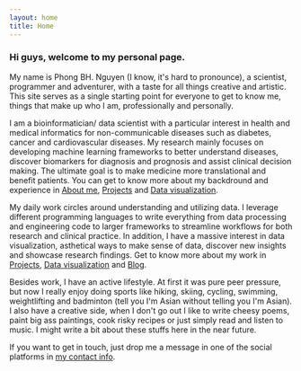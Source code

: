 ```yaml
---
layout: home
title: Home
---
```


### Hi guys, welcome to my personal page.

My name is Phong BH. Nguyen (I know, it's hard to pronounce), a scientist, programmer and adventurer, with a taste for all things creative and artistic. This site serves as a single starting point for everyone to get to know me, things that make up who I am, professionally and personally. 

I am a bioinformatician/ data scientist with a particular interest in health and medical informatics for non-communicable diseases such as diabetes, cancer and cardiovascular diseases. My research mainly focuses on developing machine learning frameworks to better understand diseases, discover biomarkers for diagnosis and prognosis and assist clinical decision making. The ultimate goal is to make medicine more translational and benefit patients. You can get to know more about my backdround and experience in [About me](./about.html), [Projects](./projects.html) and [Data visualization](./data_viz.html).

My daily work circles around understanding and utilizing data. I leverage different programming languages to write everything from data processing and engineering code to larger frameworks to streamline workflows for both research and clinical practice. In addition, I have a massive interest in data visualization, asthetical ways to make sense of data, discover new insights and showcase research findings. Get to know more about my work in [Projects](./projects.html), [Data visualization](./data_viz.html) and [Blog](./blog.html). 

Besides work, I have an active lifestyle. At first it was pure peer pressure, but now I really enjoy doing sports like hiking, skiing, cycling, swimming, weightlifting and badminton (tell you I'm Asian without telling you I'm Asian). I also have a creative side, when I don't go out I like to write cheesy poems, paint big ass paintings, cook risky recipes or just simply read and listen to music. I might write a bit about these stuffs here in the near future. 

If you want to get in touch, just drop me a message in one of the social platforms in [my contact info](./about.html). 